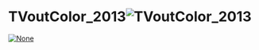 # TVoutColor_2013![TVoutColor_2013](https://user-images.githubusercontent.com/115850093/195991319-c69683c8-b5a8-4cd3-81bc-b53f331ddacc.jpg)
[![None](https://user-images.githubusercontent.com/115850093/195991319-c69683c8-b5a8-4cd3-81bc-b53f331ddacc.jpg)](https://youtu.be/ysMUZaUsUp0)
